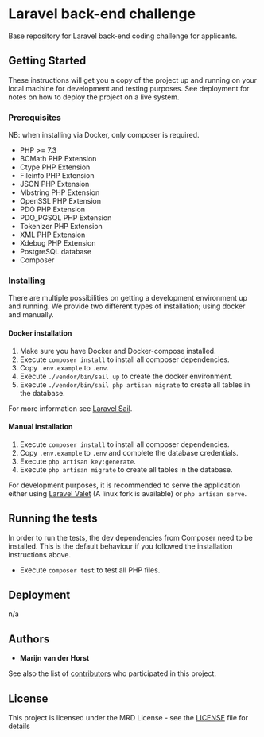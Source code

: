 # Laravel back-end challenge

Base repository for Laravel back-end coding challenge for applicants.

## Getting Started

These instructions will get you a copy of the project up and running on your local machine for development and testing
purposes. See deployment for notes on how to deploy the project on a live system.

### Prerequisites
NB: when installing via Docker, only composer is required.

* PHP >= 7.3
* BCMath PHP Extension
* Ctype PHP Extension
* Fileinfo PHP Extension
* JSON PHP Extension
* Mbstring PHP Extension
* OpenSSL PHP Extension
* PDO PHP Extension
* PDO_PGSQL PHP Extension
* Tokenizer PHP Extension
* XML PHP Extension
* Xdebug PHP Extension
* PostgreSQL database
* Composer

### Installing

There are multiple possibilities on getting a development environment up and running. We provide two different types of
installation; using docker and manually.

#### Docker installation
1. Make sure you have Docker and Docker-compose installed.
2. Execute `composer install` to install all composer dependencies.
3. Copy `.env.example` to `.env`.
4. Execute `./vendor/bin/sail up` to create the docker environment.
5. Execute `./vendor/bin/sail php artisan migrate` to create all tables in the database.

For more information see [Laravel Sail](https://laravel.com/docs/8.x/sail).

#### Manual installation

1. Execute `composer install` to install all composer dependencies.
2. Copy `.env.example` to `.env` and complete the database credentials.
3. Execute `php artisan key:generate`.
4. Execute `php artisan migrate` to create all tables in the database.

For development purposes, it is recommended to serve the application either using
[Laravel Valet](https://laravel.com/docs/8.x/valet) (A linux fork is available) or `php artisan serve`.

## Running the tests

In order to run the tests, the dev dependencies from Composer need to be installed.
This is the default behaviour if you followed the installation instructions above.

* Execute `composer test` to test all PHP files.

## Deployment
n/a

## Authors
* **Marijn van der Horst**

See also the list of [contributors](https://github.com/marketredesign/microservice_dataset/graphs/contributors) who
participated in this project.

## License

This project is licensed under the MRD License - see the [LICENSE](LICENSE) file for details
